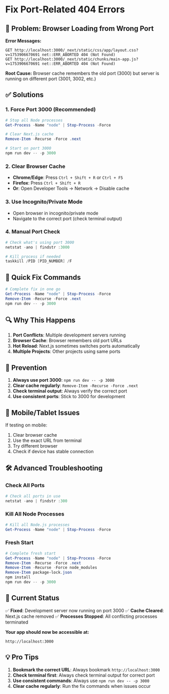 # Fix Port-Related 404 Errors

## 🚨 Problem: Browser Loading from Wrong Port

**Error Messages:**
```
GET http://localhost:3000/_next/static/css/app/layout.css?v=1753906670691 net::ERR_ABORTED 404 (Not Found)
GET http://localhost:3000/_next/static/chunks/main-app.js?v=1753906670691 net::ERR_ABORTED 404 (Not Found)
```

**Root Cause:** Browser cache remembers the old port (3000) but server is running on different port (3001, 3002, etc.)

## ✅ Solutions

### 1. **Force Port 3000 (Recommended)**
```powershell
# Stop all Node processes
Get-Process -Name "node" | Stop-Process -Force

# Clear Next.js cache
Remove-Item -Recurse -Force .next

# Start on port 3000
npm run dev -- -p 3000
```

### 2. **Clear Browser Cache**
- **Chrome/Edge**: Press `Ctrl + Shift + R` or `Ctrl + F5`
- **Firefox**: Press `Ctrl + Shift + R`
- **Or**: Open Developer Tools → Network → Disable cache

### 3. **Use Incognito/Private Mode**
- Open browser in incognito/private mode
- Navigate to the correct port (check terminal output)

### 4. **Manual Port Check**
```powershell
# Check what's using port 3000
netstat -ano | findstr :3000

# Kill process if needed
taskkill /PID [PID_NUMBER] /F
```

## 🎯 Quick Fix Commands

```powershell
# Complete fix in one go
Get-Process -Name "node" | Stop-Process -Force
Remove-Item -Recurse -Force .next
npm run dev -- -p 3000
```

## 🔍 Why This Happens

1. **Port Conflicts**: Multiple development servers running
2. **Browser Cache**: Browser remembers old port URLs
3. **Hot Reload**: Next.js sometimes switches ports automatically
4. **Multiple Projects**: Other projects using same ports

## 🚀 Prevention

1. **Always use port 3000**: `npm run dev -- -p 3000`
2. **Clear cache regularly**: `Remove-Item -Recurse -Force .next`
3. **Check terminal output**: Always verify the correct port
4. **Use consistent ports**: Stick to 3000 for development

## 📱 Mobile/Tablet Issues

If testing on mobile:
1. Clear browser cache
2. Use the exact URL from terminal
3. Try different browser
4. Check if device has stable connection

## 🛠️ Advanced Troubleshooting

### Check All Ports
```powershell
# Check all ports in use
netstat -ano | findstr :300
```

### Kill All Node Processes
```powershell
# Kill all Node.js processes
Get-Process -Name "node" | Stop-Process -Force
```

### Fresh Start
```powershell
# Complete fresh start
Get-Process -Name "node" | Stop-Process -Force
Remove-Item -Recurse -Force .next
Remove-Item -Recurse -Force node_modules
Remove-Item package-lock.json
npm install
npm run dev -- -p 3000
```

## 🎯 Current Status

✅ **Fixed**: Development server now running on port 3000
✅ **Cache Cleared**: Next.js cache removed
✅ **Processes Stopped**: All conflicting processes terminated

**Your app should now be accessible at:**
```
http://localhost:3000
```

## 💡 Pro Tips

1. **Bookmark the correct URL**: Always bookmark `http://localhost:3000`
2. **Check terminal first**: Always check terminal output for correct port
3. **Use consistent commands**: Always use `npm run dev -- -p 3000`
4. **Clear cache regularly**: Run the fix commands when issues occur 
